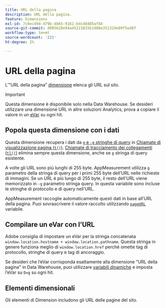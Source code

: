```yaml
---
title: URL della pagina
description: URL della pagina.
feature: Dimensions
exl-id: 7c0ec494-d79b-4b65-9161-bdc48485af84
source-git-commit: d095628e94a45221815b1d08e35132de09f5ed8f
workflow-type: tm+mt
source-wordcount: '221'
ht-degree: 2%

---
```


# URL della pagina

L’&quot;URL della pagina&quot; [dimensione](overview.md) elenca gli URL sul sito.

>[!IMPORTANT]
>
>Questa dimensione è disponibile solo nella Data Warehouse. Se desideri utilizzare una dimensione URL in altre soluzioni Analytics, prova a copiare il valore in un [eVar](evar.md) su ogni hit.

## Popola questa dimensione con i dati

Questa dimensione recupera i dati da [`g` e `-g` stringhe di query](/help/implement/validate/query-parameters.md) in [Chiamate di visualizzazione pagina (`t()`)](/help/implement/vars/functions/t-method.md). [Chiamate di tracciamento dei collegamenti (`tl()`)](/help/implement/vars/functions/tl-method.md) elimina sempre questa dimensione, anche se `g` stringa di query esistente.

A volte gli URL sono più lunghi di 255 byte. AppMeasurement utilizza `g` parametro della stringa di query per i primi 255 byte dell’URL nelle richieste di immagini. Se un URL è più lungo di 255 byte, il resto dell&#39;URL viene memorizzato in `-g` parametro stringa query. In questa variabile sono incluse le stringhe di protocollo e di query nell’URL.

AppMeasurement raccoglie automaticamente questi dati in base all’URL della pagina. Puoi sovrascrivere il valore raccolto utilizzando [`pageURL`](/help/implement/vars/page-vars/pageurl.md) variabile.

## Compilare un eVar con l’URL

Adobe consiglia di impostare un eVar per la stringa concatenata `window.location.hostname + window.location.pathname`. Questa stringa in genere funziona meglio di `window.location.href` perché omette tag di protocollo, stringhe di query e tag di ancoraggio.

Se desideri che l’eVar corrisponda esattamente alla dimensione &quot;URL della pagina&quot; in Data Warehouse, puoi utilizzare [variabili dinamiche](/help/implement/vars/page-vars/dynamic-variables.md) e imposta l’eVar su `D=g` su ogni hit.

## Elementi dimensionali

Gli elementi di Dimension includono gli URL delle pagine del sito.

